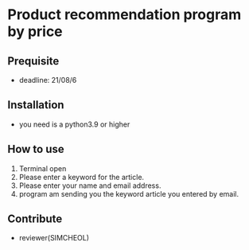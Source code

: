 # Product recommendation program by price

## Prequisite
- deadline: 21/08/6

## Installation
- you need is a python3.9 or higher
   
## How to use
1. Terminal open
2. Please enter a keyword for the article.
3. Please enter your name and email address.
4. program am sending you the keyword article you entered by email.

## Contribute
- reviewer(SIMCHEOL)